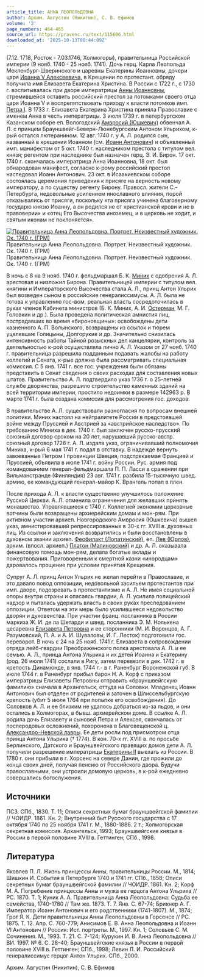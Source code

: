 ```yaml
---
article_title: АННА ЛЕОПОЛЬДОВНА
author: Архим. Августин (Никитин), С. В. Ефимов
volume: '2'
page_numbers: 464-465
source_url: https://pravenc.ru/text/115606.html
downloaded_at: '2025-10-13T08:44:09Z'
---
```


(7.12. 1718, Росток - 7.03.1746, Холмогоры), правительница Российской империи (9 нояб. 1740 - 25 нояб. 1741). Дочь герц. Карла Леопольда Мекленбург-Шверинского и царевны Екатерины Иоанновны, дочери царя [Иоанна V Алексеевича](<https://pravenc.ru/text/Иоанна V Алексеевича.html>), в Крещении по протестант. обряду получила имя Елизавета Екатерина Христина. В России с 1722 г., с 1730 г. воспитывалась при дворе императрицы [Анны Иоанновны](<https://pravenc.ru/text/АННА ИОАННОВНА.html>), стремившейся оставить российский престол за потомками своего отца царя Иоанна V и воспрепятствовать приходу к власти потомков имп. [Петра I](<https://pravenc.ru/text/Петр I.html>). В 1733 г. Елизавета Екатерина Христина приняла Православие с именем Анна в честь императрицы. 3 июля 1739 г. в петербургском Казанском соборе еп. Вологодский [Амвросий (Юшкевич)](<https://pravenc.ru/text/Амвросий (Юшкевич).html>) обвенчал А. Л. с принцем Брауншвейг-Беверн-Люнебургским Антоном Ульрихом, к-рый остался лютеранином. 12 авг. 1740 г. у А. Л. родился сын, названный в крещении Иоанном (см. [Иоанн Антонович](<https://pravenc.ru/text/Иоанн Антонович.html>)) и объявленный имп. манифестом от 5 окт. 1740 г. наследником престола с титулом вел. князя; регентом при наследнике был назначен герц. Э. И. Бирон. 17 окт. 1740 г. скончалась императрица Анна Иоанновна, 18 окт. был обнародован манифест, согласно к-рому российский престол наследовал Иоанн Антонович. 23 окт. в Исаакиевском соборе состоялась церемония приведения к присяге на верность новому императору, а по существу регенту Бирону. Правосл. жители С.-Петербурга, недовольные усилением инославного влияния, порой отказывались от присяги, поскольку «та присяга учинена благоверному государю князю Иоанну, а он родился не от христианской крови и не в правоверии» и «отец Его Высочества иноземец, и в церковь не ходит, и святым иконам не поклоняется».

[![Правительница Анна Леопольдовна. Портрет. Неизвестный художник. Ок. 1740 г. (ГРМ)](https://pravenc.ru/data/215/448/1234/i200.jpg "Кликните для увеличения картинки")](https://pravenc.ru/data/215/448/1234/i400.jpg)Правительница Анна Леопольдовна. Портрет. Неизвестный художник. Ок. 1740 г. (ГРМ)  
Правительница Анна Леопольдовна. Портрет. Неизвестный художник. Ок. 1740 г. (ГРМ)

В ночь с 8 на 9 нояб. 1740 г. фельдмаршал Б. К. [Миних](https://pravenc.ru/text/Миних.html) с одобрения А. Л. арестовал и низложил Бирона. Правительницей империи с титулом вел. княгини и Императорского Высочества стала А. Л., принц Антон Ульрих был возведен сыном в российские генералиссимусы. А. Л. была не готова к управлению гос-вом, реальная власть сосредоточилась в руках членов Кабинета министров (Б. К. Миних, А. И. [Остерман](https://pravenc.ru/text/Остерман.html), М. Г. Головкин и др.). Была проведена политическая амнистия лиц, пострадавших во время «бироновщины»: освобождены дети казненного А. П. Волынского, возвращены из ссылок и тюрем уцелевшие Голицыны, Долгорукие и др. Значительно снизилась интенсивность работы Тайной розыскных дел канцелярии, контроль за деятельностью к-рой осуществляла лично А. Л. Указом от 27 нояб. 1740 г. правительница разрешила подданным подавать жалобы на работу коллегий и Сената, к-рые должна была рассматривать специальная комиссия. С 5 янв. 1741 г. все гос. учреждения были обязаны представить в Сенат сведения о своих расходах для составления новых штатов. Правительство А. Л. подтвердило указ 1736 г. о 25-летней службе дворянства, разрешило строительство каменных зданий на всей территории империи, простило недоимки в размере 142963 р. В марте 1741 г. была создана комиссия для рассмотрения гос. доходов.

В правительстве А. Л. существовали разногласия по вопросам внешней политики. Миних настоял на нейтралитете России в предстоявшей войне между Пруссией и Австрией за «австрийское наследство». По требованию Миниха в дек. 1740 г. был заключен русско-прусский союзный договор сроком на 20 лет, нарушавший русско-австр. союзный договор 1726 г. А. Л. издала указ, ограничивавший полномочия Миниха, к-рый 6 мая 1741 г. подал в отставку. В надежде вернуть завоеванные Петром I провинции Швеция, подстрекаемая Францией и Пруссией, объявила в июле 1741 г. войну России. Рус. армия под командованием генерал-фельдмаршала П. П. Ласси в сражении при Вильманстранде (Финляндия) 23 авг. 1741 г. разбила 15-тысячную швед. армию, ее командующий генерал-майор К. Врангель попал в плен.

После прихода А. Л. к власти существенно улучшилось положение Русской Церкви. А. Л. отменила ограничения для желавших принять монашество. Управлявшиеся с 1740 г. Коллегией экономии церковные вотчины были возвращены архиерейским домам и мон-рям. При активном участии архиеп. Новгородского Амвросия (Юшкевича) вышел указ, амнистировавший репрессированных в 30-х гг. XVIII в. духовных лиц. Из ссылки и заключения возвратились и были восстановлены в духовном звании архиеп. [Феофилакт (Лопатинский)](<https://pravenc.ru/text/Феофилакт (Лопатинский).html>), еп. [Лев (Юрлов)](<https://pravenc.ru/text/Лев (Юрлов).html>), архим. (впосл. архиеп.) [Платон (Малиновский)](<https://pravenc.ru/text/Платон (Малиновский).html>) и др. А. Л. оказывала финансовую помощь мон-рям, делала богатые вклады и пожертвования. Приговоренным к смертной казни «инородцам» даровалось прощение при условии принятия Крещения.

Супруг А. Л. принц Антон Ульрих не желал перейти в Православие, и это давало повод оппозиции, недовольной засильем протестантов при имп. дворе, подозревать в протестантизме и А. Л. Не имея социальной опоры внутри страны и опасаясь гвардии, А. Л. усилила полицейский надзор и пыталась удержать власть в своих руках преследованием оппозиции. Ответом на эти меры было усилившееся недовольство дворян и духовенства. При участии франц. посланника в России маркиза Ж. И. де ла Шетарди и швед. посланника Э. М. Нолькена цесаревна [Елизавета Петровна](<https://pravenc.ru/text/Елизавета Петровна.html>) и ее сторонники (М. И. Воронцов, А. Г. Разумовский, П. А. и А. И. Шуваловы, И. Г. Лесток) подготовили гос. переворот. В ночь с 24 на 25 нояб. 1741 г. Елизавета в сопровождении отряда лейб-гвардии Преображенского полка арестовала А. Л. и ее семью. А. Л., принца Антона Ульриха и их детей Иоанна и Екатерину (род. 26 июля 1741) сослали в Ригу, затем перевезли в дек. 1742 г. в крепость Динамюнде, в янв. 1744 г.- в г. Раненбург Воронежской губ. В июле 1744 г. в Раненбург прибыл барон Н. А. Корф с приказом императрицы Елизаветы Петровны отправить «брауншвейгскую фамилию» сначала в Архангельск, оттуда на Соловки. Младенец Иоанн Антонович был отделен от родителей и заточен в Шлиссельбургскую крепость (убит 5 июля 1764 при попытке его освобождения). До Соловков А. Л. и ее близким не удалось добраться из-за льдов, и они остались в Холмогорах, в бывш. архиерейском доме. В ссылке А. Л. родила дочь Елизавету и сыновей Петра и Алексея, скончалась от послеродовых осложнений, похоронена в Благовещенской ц. [Александро-Невской лавры](<https://pravenc.ru/text/АЛЕКСАНДРО-НЕВСКАЯ ЛАВРА.html>). Ее дети росли под присмотром отца принца Антона Ульриха († 1774). В кон. 70-х гг. XVIII в. по просьбе Берлинского, Датского и Брауншвейгского правящих домов дети А. Л. получили разрешение императрицы [Екатерины II](<https://pravenc.ru/text/Екатерины II.html>) выехать из России. В 1780 г. они прибыли в г. Хорсенс на севере Дании, где прожили до конца своих дней, получая пенсию от Российского двора. Будучи православными, они устроили домовую церковь, в к-рой ежедневно совершались богослужения.

## Источники

ПСЗ. СПб., 1830. Т. 11; Описи секретных бумаг брауншвейгской фамилии // ЧОИДР. 1861. Кн. 2; Внутренний быт Русского государства с 17 октября 1740 по 25 ноября 1741 г. М., 1880-1886. 2 т.; Холмогорская секретная комиссия. Архангельск, 1993; Брауншвейгские князья в России в первой половине XVIII в. Геттинген; СПб., 1998.

## Литература

Яковлев П. Л. Жизнь принцессы Анны, правительницы России. М., 1814; Шишкин И. События в Петербурге 1740 и 1741 гг. СПб., 1858; Описи секретных бумаг брауншвейгской фамилии // ЧОИДР. 1861. Кн. 2; Корф М. А. Погребение принцессы Анны и мужа ее герцога Антона Ульриха // РС. 1870. Т. 1; Куник А. А. Правительница Анна Леопольдовна: Судьба ее семейства, 1740-1780 // Там же. 1873. Т. 7. Янв. С. 67-74; Брикнер А. Г. Император Иоанн Антонович и его родственники (1741-1807). М., 1874; Грот Я. К. Дети правительницы Анны Леопольдовны в Горсенсе // РС. 1875. Т. 12. Апр. С. 760-779; Анисимов Е. В. Анна Леопольдовна и Иоанн VI Антонович // Россия: Ист. портреты. М., 1997. Кн. 1; Соловьев С. М. Сочинения. М., 1993. Т. 21. С. 7-124; Курукин И. В. Анна Леопольдовна // ВИ. 1997. № 6. С. 28-40; Брауншвейгские князья в России в первой половине XVIII в. Геттинген; СПб., 1998; Левин Л. И. Российский генералиссимус герцог Антон Ульрих. СПб., 2000.

Архим. Августин (Никитин), С. В. Ефимов
